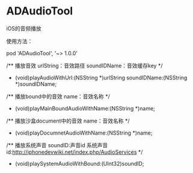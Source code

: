 # ADAudioTool
iOS的音频播放

使用方法：

pod 'ADAudioTool', '~> 1.0.0'

/**
 播放音效
 urlString：音效路径
 soundIDName：音效缓存key
 */
+ (void)playAudioWithUrl:(NSString *)urlString soundIDName:(NSString *)soundIDName;

/**
 播放bound中的音效
 name：音效名称
 */
+ (void)playMainBoundAudioWithName:(NSString *)name;

/**
 播放沙盒document中的音效
 name：音效名称
 */
+ (void)playDocumnetAudioWithName:(NSString *)name;

/**
 播放系统声音
 soundID:声音id
 系统声音id:http://iphonedevwiki.net/index.php/AudioServices
 */
+ (void)playSystemAudioWithBound:(UInt32)soundID;
